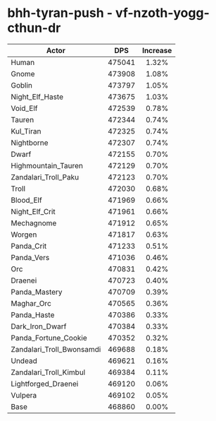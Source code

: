 # bhh-tyran-push - vf-nzoth-yogg-cthun-dr
| Actor | DPS | Increase |
|---|:---:|:---:|
|Human|475041|1.32%|
|Gnome|473908|1.08%|
|Goblin|473797|1.05%|
|Night_Elf_Haste|473675|1.03%|
|Void_Elf|472539|0.78%|
|Tauren|472344|0.74%|
|Kul_Tiran|472325|0.74%|
|Nightborne|472307|0.74%|
|Dwarf|472155|0.70%|
|Highmountain_Tauren|472129|0.70%|
|Zandalari_Troll_Paku|472123|0.70%|
|Troll|472030|0.68%|
|Blood_Elf|471969|0.66%|
|Night_Elf_Crit|471961|0.66%|
|Mechagnome|471912|0.65%|
|Worgen|471817|0.63%|
|Panda_Crit|471233|0.51%|
|Panda_Vers|471036|0.46%|
|Orc|470831|0.42%|
|Draenei|470723|0.40%|
|Panda_Mastery|470709|0.39%|
|Maghar_Orc|470565|0.36%|
|Panda_Haste|470386|0.33%|
|Dark_Iron_Dwarf|470384|0.33%|
|Panda_Fortune_Cookie|470352|0.32%|
|Zandalari_Troll_Bwonsamdi|469688|0.18%|
|Undead|469621|0.16%|
|Zandalari_Troll_Kimbul|469384|0.11%|
|Lightforged_Draenei|469120|0.06%|
|Vulpera|469102|0.05%|
|Base|468860|0.00%|
